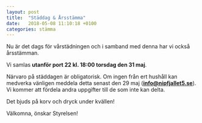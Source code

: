 ```yaml
---
layout: post
title:  "Städdag & Årsstämma"
date:   2018-05-08 11:10:18 +0100
categories: stämma
---
```


Nu är det dags för vårstädningen och i samband med denna har vi också årsstämman.

Vi samlas **utanför port 22 kl. 18:00 torsdag den 31 maj**.

Närvaro på städdagen är obligatorisk. Om ingen från ert hushåll kan medverka vänligen meddela detta senast den 29 maj (**info@nipfjallet5.se**). Vi kommer att fördela andra uppgifter till de som inte kan delta.

Det bjuds på korv och dryck under kvällen!

Välkomna, önskar Styrelsen!
